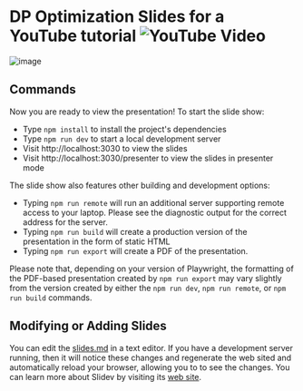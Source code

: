 # DP Optimization Slides for a YouTube tutorial ![YouTube Video](https://youtu.be/RBXcQtp-TOU)
![image](https://user-images.githubusercontent.com/44920607/225094358-17b0e64f-93ae-4251-b81a-238af11983bb.png)

## Commands

Now you are ready to view the presentation! To start the slide show:

- Type `npm install` to install the project's dependencies
- Type `npm run dev` to start a local development server
- Visit http://localhost:3030 to view the slides
- Visit http://localhost:3030/presenter to view the slides in presenter mode

The slide show also features other building and development options:

- Typing `npm run remote` will run an additional server supporting remote access
  to your laptop. Please see the diagnostic output for the correct address for
  the server.
- Typing `npm run build` will create a production version of the presentation in
  the form of static HTML
- Typing `npm run export` will create a PDF of the presentation.

Please note that, depending on your version of Playwright, the formatting of the
PDF-based presentation created by `npm run export` may vary slightly from the
version created by either the `npm run dev`, `npm run remote`, or `npm run
build` commands.

## Modifying or Adding Slides

You can edit the [slides.md](./slides.md) in a text editor. If you have a
development server running, then it will notice these changes and regenerate the
web sited and automatically reload your browser, allowing you to to see the
changes. You can learn more about Slidev by visiting its [web
site](https://sli.dev/).
